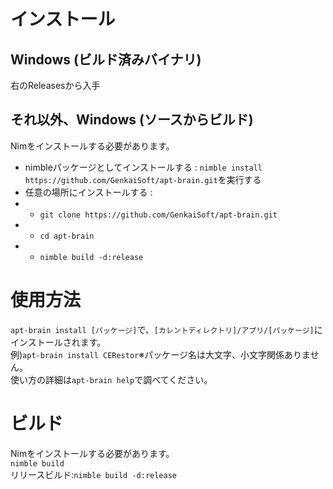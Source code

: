 # インストール
## Windows (ビルド済みバイナリ)
右のReleasesから入手
## それ以外、Windows (ソースからビルド)
Nimをインストールする必要があります。<br>
- nimbleパッケージとしてインストールする : `nimble install https://github.com/GenkaiSoft/apt-brain.git`を実行する
- 任意の場所にインストールする :
- - `git clone https://github.com/GenkaiSoft/apt-brain.git`
- - `cd apt-brain`
- - `nimble build -d:release`
# 使用方法
`apt-brain install [パッケージ]`で、`[カレントディレクトリ]/アプリ/[パッケージ]`にインストールされます。<br>
例)`apt-brain install CERestor`※パッケージ名は大文字、小文字関係ありません。<br>
使い方の詳細は`apt-brain help`で調べてください。
# ビルド
Nimをインストールする必要があります。<br>
`nimble build`<br>
リリースビルド:`nimble build -d:release`
